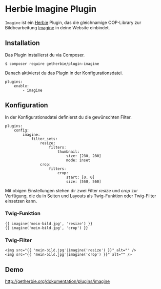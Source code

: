 # Herbie Imagine Plugin

`Imagine` ist ein [Herbie](http://github.com/getherbie/herbie) Plugin, das die gleichnamige OOP-Library zur Bildbearbeitung [Imagine](https://imagine.readthedocs.org) in deine Website einbindet.

## Installation

Das Plugin installierst du via Composer.

	$ composer require getherbie/plugin-imagine

Danach aktivierst du das Plugin in der Konfigurationsdatei.

    plugins:
        enable:
            - imagine

## Konfiguration

In der Konfigurationsdatei definierst du die gewünschten Filter.

    plugins:
        config:
            imagine:
                filter_sets:
                    resize:
                        filters:
                            thumbnail:
                                size: [280, 280]
                                mode: inset
                    crop:
                        filters:
                            crop:
                                start: [0, 0]
                                size: [560, 560]

Mit obigen Einstellungen stehen dir zwei Filter *resize* und *crop* zur
Verfügung, die du in Seiten und Layouts als Twig-Funktion oder Twig-Filter
einsetzen kann.

### Twig-Funktion

    {{ imagine('mein-bild.jpg', 'resize') }}
    {{ imagine('mein-bild.jpg', 'crop') }}

### Twig-Filter

    <img src="{{ 'mein-bild.jpg'|imagine('resize') }}" alt="" />
    <img src="{{ 'mein-bild.jpg'|imagine('crop') }}" alt="" />

## Demo

<http://getherbie.org/dokumentation/plugins/imagine>
